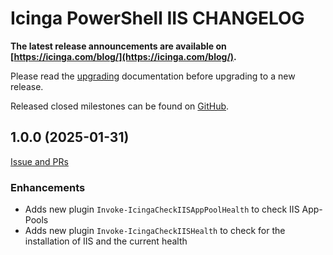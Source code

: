 # Icinga PowerShell IIS CHANGELOG

**The latest release announcements are available on [https://icinga.com/blog/](https://icinga.com/blog/).**

Please read the [upgrading](https://icinga.com/docs/windows/latest/iis/doc/30-Upgrading-Plugins)
documentation before upgrading to a new release.

Released closed milestones can be found on [GitHub](https://github.com/Icinga/icinga-powershell-iis/milestones?state=closed).

## 1.0.0 (2025-01-31)

[Issue and PRs](https://github.com/Icinga/icinga-powershell-iis/milestone/1)

### Enhancements

* Adds new plugin `Invoke-IcingaCheckIISAppPoolHealth` to check IIS App-Pools
* Adds new plugin `Invoke-IcingaCheckIISHealth` to check for the installation of IIS and the current health
